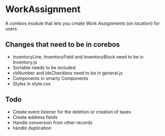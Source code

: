 # WorkAssignment
A corebos module that lets you create Work Assignments (on location) for users

## Changes that need to be in corebos
- InventoryLine, InventoryField and InventoryBlock need to be in Inventory.js
- Sortable needs to be included
- cbNumber and ldsCheckbox need to be in general.js
- Components in smarty Components
- Styles in style.css

## Todo
- Create event listener for the deletion or creation of taxes
- Create address fields
- Handle conversion from other records
- handle duplication
